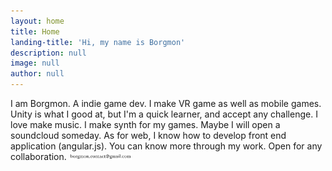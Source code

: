 ```yaml
---
layout: home
title: Home
landing-title: 'Hi, my name is Borgmon'
description: null
image: null
author: null
---
```


I am Borgmon. A indie game dev. I make VR game as well as mobile games. Unity is what I good at, but I'm a quick learner, and accept any challenge. I love make music. I make synth for my games. Maybe I will open a soundcloud someday. As for web, I know how to develop front end application (angular.js). You can know more through my work. Open for any collaboration. 
<img src="assets/images/email.jpg" alt="" width="100">
